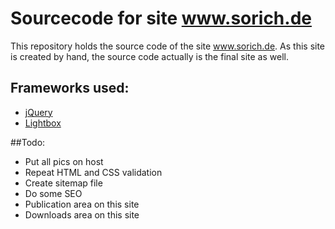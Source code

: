 # Sourcecode for site www.sorich.de

This repository holds the source code of the site www.sorich.de.
As this site is created by hand, the source code actually is the
final site as well.

## Frameworks used:
* [jQuery](http://jquery.com/)
* [Lightbox](http://leandrovieira.com/projects/jquery/lightbox/)


##Todo:
* Put all pics on host
* Repeat HTML and CSS validation
* Create sitemap file
* Do some SEO
* Publication area on this site
* Downloads area on this site
